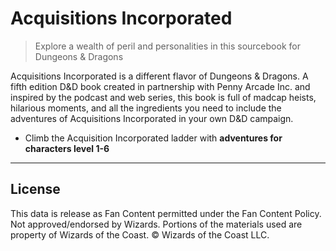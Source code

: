 # Acquisitions Incorporated

> Explore a wealth of peril and personalities in this sourcebook for Dungeons & Dragons

Acquisitions Incorporated is a different flavor of Dungeons & Dragons. A fifth edition D&D book created in partnership with Penny Arcade Inc. and inspired by the podcast and web series, this book is full of madcap heists, hilarious moments, and all the ingredients you need to include the adventures of Acquisitions Incorporated in your own D&D campaign.

- Climb the Acquisition Incorporated ladder with **adventures for characters level 1-6**

---

## License

This data is release as Fan Content permitted under the Fan Content Policy. Not approved/endorsed by Wizards. Portions of the materials used are property of Wizards of the Coast. © Wizards of the Coast LLC.
